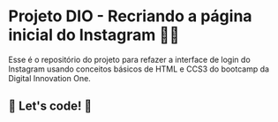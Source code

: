 # Projeto DIO - Recriando a página inicial do Instagram :man_technologist:

Esse é o repositório do projeto para refazer a interface de login do Instagram usando conceitos básicos de HTML e CCS3 do bootcamp da Digital Innovation One.

## 🚀 Let's code! 🚀